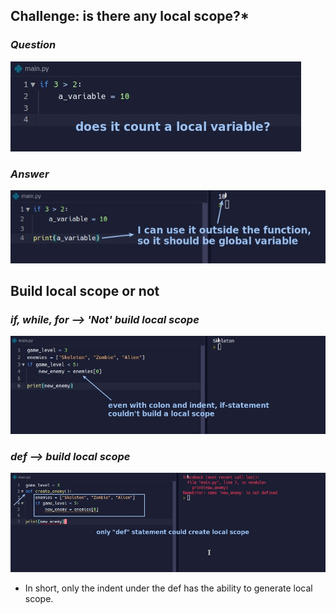 ## **Challenge: is there any local scope?\***

### _Question_

![Alt challenge](pic/01.jpg)

### _Answer_

![Alt answer](pic/02.jpg)

## **Build local scope or not**

### _if, while, for --> 'Not' build local scope_

![Alt if while for](pic/03.jpg)

### _def --> build local scope_

![Alt def](pic/04.jpg)

- In short, only the indent under the def has the ability to generate local scope.
